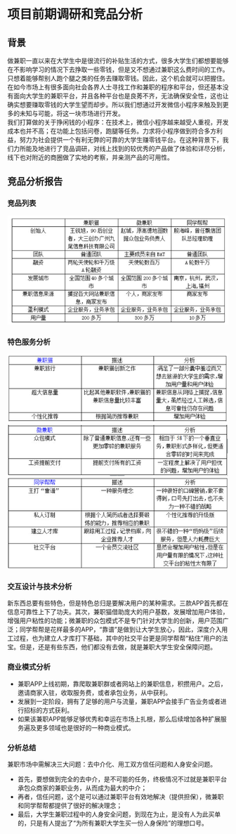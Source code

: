 # 项目前期调研和竞品分析
## 背景
做兼职一直以来在大学生中是很流行的补贴生活的方式，很多大学生们都想要能够在不影响学习的情况下去挣取一些零钱，但是又不想通过兼职这么费时间的工作。只想着能够帮别人跑个腿之类的任务去赚取零钱。因此，这个机会就可以把握住。
<br>在如今市场上有很多面向社会各界人士寻找工作和兼职的程序和平台，但还基本没有面向大学生的兼职平台，并且各种平台也是良莠不齐，无法确保安全性，这也让确实想要赚取零钱的大学生望而却步。所以我们想通过开发微信小程序来触及到更多的未知与可能，将这一块市场进行开发。
<br>我们打算做的关于挣闲钱的小程序：在技术上，微信小程序越来越受人重视，开发成本也并不高；在功能上包括问卷，跑腿等任务。力求将小程序做到符合多方利益，努力为社会提供一个有利无弊的可靠的大学生赚零钱平台。在这种背景下，我们力所能及地进行了竞品调研，对线上找到的较优秀的产品做了体验和详尽分析，线下也对附近的商圈做了实地的考察，并亲测产品的可用性。
## 竞品分析报告
### 竞品列表
![](images/jpfx1.png)
### 特色服务分析
![](images/jpfx2.png)
![](images/jpfx3.png)
![](images/jpfx4.png)
### 交互设计与技术分析
新东西总要有些特色，但是特色总归是要解决用户的某种需求。三款APP首先都在信息可靠性上下了功夫。其次，兼职猫借助庞大的用户基数，发展增加用户体验，增强用户粘性的功能；微兼职的众包模式不是专门针对大学生的创新，用户范围广泛；同学帮帮是花样最多的APP，“靠谱”是做到让大学生放心，因此，深度介入用工过程，也为建立人才库打下基础，其中的社交平台更是同学帮帮“粘住”用户的法宝。但是，还是有些东西，他们都没有去做，就是兼职大学生安全保障问题。
### 商业模式分析
- 兼职APP上线初期，靠爬取兼职群或者网站上的兼职信息，积攒用户。之后，邀请商家入驻，收取服务费，或者承包业务，从中获利。
- 发展到一定阶段，拥有了足够的用户与流量，兼职APP会接手广告业务或者进行招标的方式获利。
- 如果该兼职APP能够足够优秀和幸运在市场上扎根，那么后续增加各种扩展服务遍及更多领域也是很好的一种商业模式。
### 分析总结
兼职市场中需解决三大问题：去中介化、用工双方信任问题和人身安全问题。
- 首先，要想做到完全的去中介，是不可能的任务，终极情况不过就是兼职平台承包众商家的兼职业务，从而成为最大的中介；
- 再者，信任问题，这个是可以通过兼职平台有效地解决（提供担保），微兼职和同学帮帮都提供了很好的解决理念；
- 最后，大学生兼职过程中的人身安全问题，到现在为止，是没有人为此买单的，只是有人提出了“为所有兼职大学生买一份人身保险”的理想口号。
